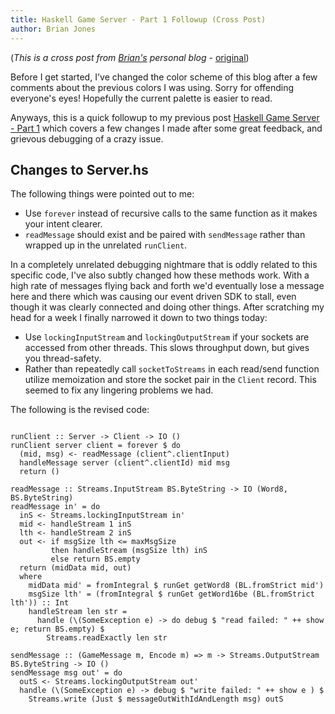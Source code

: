 ```yaml
---
title: Haskell Game Server - Part 1 Followup (Cross Post)
author: Brian Jones
---
```


(_This is a cross post from [Brian's](https://twitter.com/mojobojo) personal blog_ - [original](http://mojobojo.com/posts/2015-12-28-haskell-game-server-part-1-followup.html))

Before I get started, I've changed the color scheme of this blog after a few comments about the previous colors I was using.  Sorry for offending everyone's eyes!  Hopefully the current palette is easier to read.

Anyways, this is a quick followup to my previous post [Haskell Game Server - Part 1](/posts/2015-12-26-haskell-game-server-part-1.html) which covers a few changes I made after some great feedback, and grievous debugging of a crazy issue.

## Changes to Server.hs

The following things were pointed out to me:

* Use `forever` instead of recursive calls to the same function as it makes your intent clearer.
* `readMessage` should exist and be paired with `sendMessage` rather than wrapped up in the unrelated `runClient`.

In a completely unrelated debugging nightmare that is oddly related to this specific code, I've also subtly changed how these methods work.  With a high rate of messages flying back and forth we'd eventually lose a message here and there which was causing our event driven SDK to stall, even though it was clearly connected and doing other things.  After scratching my head for a week I finally narrowed it down to two things today:

* Use `lockingInputStream` and `lockingOutputStream` if your sockets are accessed from other threads.  This slows throughput down, but gives you thread-safety.
* Rather than repeatedly call `socketToStreams` in each read/send function utilize memoization and store the socket pair in the `Client` record.  This seemed to fix any lingering problems we had.

The following is the revised code:

<pre><code class="haskell">
runClient :: Server -> Client -> IO ()
runClient server client = forever $ do
  (mid, msg) <- readMessage (client^.clientInput)
  handleMessage server (client^.clientId) mid msg
  return ()

readMessage :: Streams.InputStream BS.ByteString -> IO (Word8, BS.ByteString)
readMessage in' = do
  inS <- Streams.lockingInputStream in'
  mid <- handleStream 1 inS
  lth <- handleStream 2 inS
  out <- if msgSize lth <= maxMsgSize
         then handleStream (msgSize lth) inS
         else return BS.empty
  return (midData mid, out)
  where
    midData mid' = fromIntegral $ runGet getWord8 (BL.fromStrict mid')
    msgSize lth' = (fromIntegral $ runGet getWord16be (BL.fromStrict lth')) :: Int
    handleStream len str =
      handle (\(SomeException e) -> do debug $ "read failed: " ++ show e; return BS.empty) $
        Streams.readExactly len str

sendMessage :: (GameMessage m, Encode m) => m -> Streams.OutputStream BS.ByteString -> IO ()
sendMessage msg out' = do
  outS <- Streams.lockingOutputStream out'
  handle (\(SomeException e) -> debug $ "write failed: " ++ show e ) $
    Streams.write (Just $ messageOutWithIdAndLength msg) outS
</code></pre>
